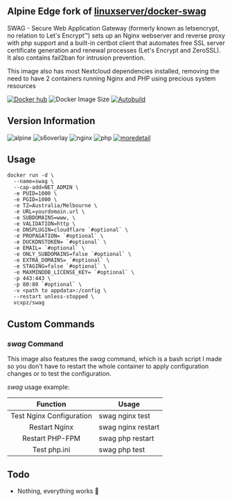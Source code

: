 ## Alpine Edge fork of [linuxserver/docker-swag](https://github.com/linuxserver/docker-swag/)
SWAG - Secure Web Application Gateway (formerly known as letsencrypt, no relation to Let's Encrypt™) sets up an Nginx webserver and reverse proxy with php support and a built-in certbot client that automates free SSL server certificate generation and renewal processes (Let's Encrypt and ZeroSSL). It also contains fail2ban for intrusion prevention.

This image also has most Nextcloud dependencies installed, removing the need to have 2 containers running Nginx and PHP using precious system resources

[![Docker hub](https://img.shields.io/badge/docker%20hub-link-blue?style=for-the-badge&logo=docker)](https://hub.docker.com/repository/docker/vcxpz/swag) ![Docker Image Size](https://img.shields.io/docker/image-size/vcxpz/swag?style=for-the-badge&logo=docker) [![Autobuild](https://img.shields.io/badge/auto%20build-weekly-blue?style=for-the-badge&logo=docker?color=d1aa67)](https://github.com/hydazz/docker-swag/actions?query=workflow%3A%22Docker+Update+CI%22)

## Version Information
![alpine](https://img.shields.io/badge/alpine-edge-0D597F?style=for-the-badge&logo=alpine-linux) ![s6overlay](https://img.shields.io/badge/s6--overlay-2.1.0.2-blue?style=for-the-badge) ![nginx](https://img.shields.io/badge/nginx-1.18.0-269539?style=for-the-badge&logo=nginx) ![php](https://img.shields.io/badge/php-7.4.13-777BB4?style=for-the-badge&logo=php) [![moredetail](https://img.shields.io/badge/more-detail-blue?style=for-the-badge)](https://github.com/hydazz/docker-swag/blob/main/package_versions.txt)

## Usage
```
docker run -d \
  --name=swag \
  --cap-add=NET_ADMIN \
  -e PUID=1000 \
  -e PGID=1000 \
  -e TZ=Australia/Melbourne \
  -e URL=yourdomain.url \
  -e SUBDOMAINS=www, \
  -e VALIDATION=http \
  -e DNSPLUGIN=cloudflare `#optional` \
  -e PROPAGATION= `#optional` \
  -e DUCKDNSTOKEN= `#optional` \
  -e EMAIL= `#optional` \
  -e ONLY_SUBDOMAINS=false `#optional` \
  -e EXTRA_DOMAINS= `#optional` \
  -e STAGING=false `#optional` \
  -e MAXMINDDB_LICENSE_KEY= `#optional` \
  -p 443:443 \
  -p 80:80 `#optional` \
  -v <path to appdata>:/config \
  --restart unless-stopped \
  vcxpz/swag
```

## Custom Commands
### *swag* Command
This image also features the *swag* command, which is a bash script I made so you don't have to restart the whole container to apply configuration changes or to test the configuration.

*swag* usage example:

| Function | Usage |
| :---: | --- |
| Test Nginx Configuration | swag nginx test |
| Restart Nginx | swag nginx restart |
| Restart PHP-FPM | swag php restart |
| Test php.ini | swag php test |

## Todo
* Nothing, everything works 🙂
